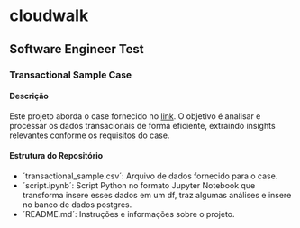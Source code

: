 # cloudwalk

## Software Engineer Test

### Transactional Sample Case

#### Descrição 

Este projeto aborda o case fornecido no [link](https://gist.github.com/cloudwalk-tests/76993838e65d7e0f988f40f1b1909c97#file-transactional-sample-csv). 
O objetivo é analisar e processar os dados transacionais de forma eficiente, extraindo insights relevantes conforme os requisitos do case.

#### Estrutura do Repositório

* ´transactional_sample.csv´: Arquivo de dados fornecido para o case.
* ´script.ipynb´: Script Python no formato Jupyter Notebook que transforma insere esses dados em um df, traz algumas análises e insere no banco de dados postgres.
* ´README.md´: Instruções e informações sobre o projeto.